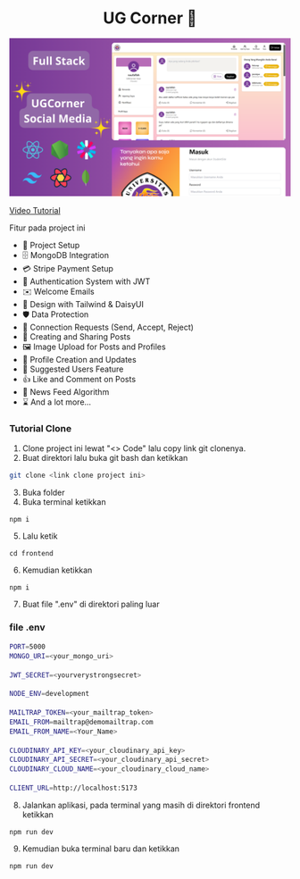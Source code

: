 <h1 align="center">UG Corner 💌</h1>

![Demo App](/frontend/public/screenshot-for-readme.png)

[Video Tutorial](https://vo.la/TXuhpo)

Fitur pada project ini
-   🚀 Project Setup
-   🗄️ MongoDB Integration
-   💳 Stripe Payment Setup
-   🔐 Authentication System with JWT
-   ✉️ Welcome Emails
-   🎨 Design with Tailwind & DaisyUI
-   🛡️ Data Protection
-   🤝 Connection Requests (Send, Accept, Reject)
-   📝 Creating and Sharing Posts
-   🖼️ Image Upload for Posts and Profiles
-   👤 Profile Creation and Updates
-   👥 Suggested Users Feature
-   👍 Like and Comment on Posts
-   📰 News Feed Algorithm
-   ⌛ And a lot more...

### Tutorial Clone
1. Clone project ini lewat "<> Code" lalu copy link git clonenya.
2. Buat direktori lalu buka git bash dan ketikkan
```bash
git clone <link clone project ini>
```
3. Buka folder
4. Buka terminal ketikkan
```shell
npm i
```
5. Lalu ketik
```shell
cd frontend
```
6. Kemudian ketikkan
```shell
npm i
```
7. Buat file ".env" di direktori paling luar
### file .env
```bash
PORT=5000
MONGO_URI=<your_mongo_uri>

JWT_SECRET=<yourverystrongsecret>

NODE_ENV=development

MAILTRAP_TOKEN=<your_mailtrap_token>
EMAIL_FROM=mailtrap@demomailtrap.com
EMAIL_FROM_NAME=<Your_Name>

CLOUDINARY_API_KEY=<your_cloudinary_api_key>
CLOUDINARY_API_SECRET=<your_cloudinary_api_secret>
CLOUDINARY_CLOUD_NAME=<your_cloudinary_cloud_name>

CLIENT_URL=http://localhost:5173
```
8. Jalankan aplikasi, pada terminal yang masih di direktori frontend ketikkan
```shell
npm run dev
```
9. Kemudian buka terminal baru dan ketikkan
```shell
npm run dev
```